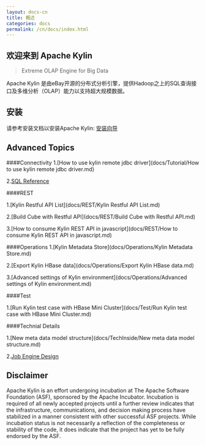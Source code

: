 ```yaml
---
layout: docs-cn
title: 概述
categories: docs
permalink: /cn/docs/index.html
---
```


欢迎来到 Apache Kylin
------------  
> Extreme OLAP Engine for Big Data

Apache Kylin 是由eBay开源的分布式分析引擎，提供Hadoop之上的SQL查询接口及多维分析（OLAP）能力以支持超大规模数据。

安装 
------------  
请参考安装文档以安装Apache Kylin: [安装向导](/cn/docs/install/)

Advanced Topics
-------  
####Connectivity
1.[How to use kylin remote jdbc driver](docs/Tutorial/How to use kylin remote jdbc driver.md)

2.[SQL Reference](https://github.com/apache/incubator-calcite/blob/master/doc/reference.md)

####REST

1.[Kylin Restful API List](docs/REST/Kylin Restful API List.md)

2.[Build Cube with Restful API](docs/REST/Build Cube with Restful API.md)

3.[How to consume Kylin REST API in javascript](docs/REST/How to consume Kylin REST API in javascript.md)

####Operations
1.[Kylin Metadata Store](docs/Operations/Kylin Metadata Store.md)

2.[Export Kylin HBase data](docs/Operations/Export Kylin HBase data.md)

3.[Advanced settings of Kylin environment](docs/Operations/Advanced settings of Kylin environment.md)

####Test

1.[Run Kylin test case with HBase Mini Cluster](docs/Test/Run Kylin test case with HBase Mini Cluster.md)


####Technial Details

1.[New meta data model structure](docs/TechInside/New meta data model structure.md)

2.[Job Engine Design](docs/JobEngine/Design.md)


## Disclaimer

Apache Kylin is an effort undergoing incubation at The Apache Software Foundation (ASF), sponsored by the Apache Incubator. Incubation is required of all newly accepted projects until a further review indicates that the infrastructure, communications, and decision making process have stabilized in a manner consistent with other successful ASF projects. While incubation status is not necessarily a reflection of the completeness or stability of the code, it does indicate that the project has yet to be fully endorsed by the ASF.
